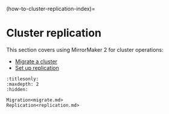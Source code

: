(how-to-cluster-replication-index)=
# Cluster replication

This section covers using MirrorMaker 2 for cluster operations:

* [Migrate a cluster](how-to-cluster-replication-migrate-a-cluster)
* [Set up replication](how-to-cluster-replication-cluster-replication)

```{toctree}
:titlesonly:
:maxdepth: 2
:hidden:

Migration<migrate.md>
Replication<replication.md>
```
